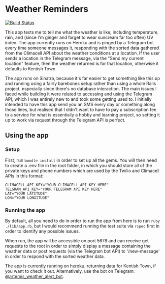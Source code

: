 # Weather Reminders

[![Build Status](https://travis-ci.org/SevenSecrets/weather-texts.png?branch=master)](https://travis-ci.org/SevenSecrets/weather-texts)


This app texts me to tell me what the weather is like, including temperature, rain, and (since I'm ginger and forget to wear suncream far too often) UV index.
The app currently runs on Heroku and is pinged by a Telegram bot every time someone messages it, responding with the sorted data gathered from the Climacell API about the weather conditions at a location. If the user sends a location in the Telegram message, via the "Send my current location" feature, then the weather returned is for that location, otherwise it defaults to Kentish Town.

The app runs on Sinatra, because it's far easier to get something like this up and running using a fairly barebones setup rather than using a whole Rails project, especially since there's no database interaction. The main issues I faced while building it were related to accessing and using the Telegram API, which I was entirely new to and took some getting used to. I initially intended to have this app send you an SMS every day or something along those lines, but realised that I didn't want to have to pay a subscription fee to a service for what is essentially a hobby and learning project, so setting it up to work via request through the Telegram API is perfect.

## Using the app

### Setup 
First, run `bundle install` in order to set up all the gems. You will then need to create a .env file in the root folder, in which you should store all of the private keys and phone numbers which are used by the Twilio and Climacell APIs in this format:
```
CLIMACELL_API_KEY="YOUR CLIMACELL API KEY HERE"
TELGRAM_API_KEY="YOUR TELEGRAM API KEY HERE"
LAT="YOUR LATITUDE"
LON="YOUR LONGITUDE"
```
### Running the app 
By default, all you need to do in order to run the app from here is to run `ruby ./lib/app.rb`, but I would recommend running the test suite via `rspec` first in order to identify any possible issues.

When run, the app will be accessible on port 5678 and can receive get requests to the root in order to simply display a message containing the weather data or post requests (via the Telegram bot API) to '/new-message' in order to respond with the sorted weather data.

The app is currently running on [heroku](https://morning-island-67647.herokuapp.com/), returning data for Kentish Town, if you want to check it out. Alternatively, use the bot on Telegram: [@artemis_weather_alert_bot](https://t.me/artemisweatheralertbot).
